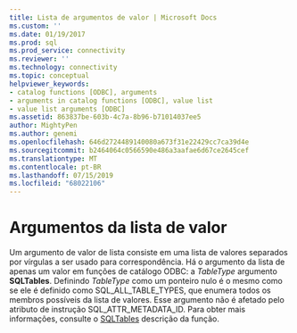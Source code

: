 ```yaml
---
title: Lista de argumentos de valor | Microsoft Docs
ms.custom: ''
ms.date: 01/19/2017
ms.prod: sql
ms.prod_service: connectivity
ms.reviewer: ''
ms.technology: connectivity
ms.topic: conceptual
helpviewer_keywords:
- catalog functions [ODBC], arguments
- arguments in catalog functions [ODBC], value list
- value list arguments [ODBC]
ms.assetid: 863837be-603b-4c7a-8b96-b71014037ee5
author: MightyPen
ms.author: genemi
ms.openlocfilehash: 646d2724489140080a673f31e22429cc7ca39d4e
ms.sourcegitcommit: b2464064c0566590e486a3aafae6d67ce2645cef
ms.translationtype: MT
ms.contentlocale: pt-BR
ms.lasthandoff: 07/15/2019
ms.locfileid: "68022106"
---
```

# <a name="value-list-arguments"></a>Argumentos da lista de valor
Um argumento de valor de lista consiste em uma lista de valores separados por vírgulas a ser usado para correspondência. Há o argumento da lista de apenas um valor em funções de catálogo ODBC: a *TableType* argumento **SQLTables**. Definindo *TableType* como um ponteiro nulo é o mesmo como se ele é definido como SQL_ALL_TABLE_TYPES, que enumera todos os membros possíveis da lista de valores. Esse argumento não é afetado pelo atributo de instrução SQL_ATTR_METADATA_ID. Para obter mais informações, consulte o [SQLTables](../../../odbc/reference/syntax/sqltables-function.md) descrição da função.

